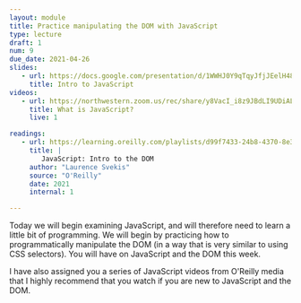 ```yaml
---
layout: module
title: Practice manipulating the DOM with JavaScript
type: lecture
draft: 1
num: 9
due_date: 2021-04-26
slides:
   - url: https://docs.google.com/presentation/d/1WWHJ0Y9qTqyJfjJEelH48LwROKBbq-W_U6LpS4jjdf0/edit?usp=sharing
     title: Intro to JavaScript
videos: 
   - url: https://northwestern.zoom.us/rec/share/y8VacI_i8z9JBdLI9UDiAL89P6jKT6a80CBN-qIPnk7cf9dosewMLdOAyg-Gfw1m?startTime=1588193760000
     title: What is JavaScript?
     live: 1

readings:
   - url: https://learning.oreilly.com/playlists/d99f7433-24b8-4370-8e33-f2bb8429e702
     title: |
        JavaScript: Intro to the DOM
     author: "Laurence Svekis"
     source: "O'Reilly"
     date: 2021
     internal: 1

---
```


Today we will begin examining JavaScript, and will therefore need to learn a little bit of programming. We will begin by practicing how to programmatically manipulate the DOM (in a way that is very similar to using CSS selectors). You will have on JavaScript and the DOM this week.

I have also assigned you a series of JavaScript videos from O'Reilly media that I highly recommend that you watch if you are new to JavaScript and the DOM.